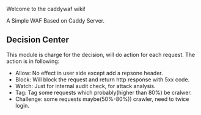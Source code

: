 Welcome to the caddywaf wiki!

A Simple WAF Based on Caddy Server.

## Decision Center
This module is charge for the decision, will do action for each request. The action is in following:

- Allow: No effect in user side except add a repsone header. 
- Block: Will block the request and return http response with 5xx code. 
- Watch: Just for internal audit check, for attack analysis.
- Tag: Tag some requests which probably(higher than 80%) be cralwer.
- Challenge: some requests maybe(50%-80%)) crawler, need to twice login.
